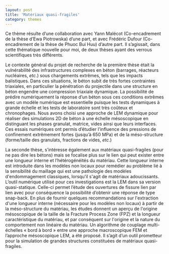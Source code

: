 ```yaml
---
layout: post
title: 'Matériaux quasi-fragiles'
category: themes
---
```


Ce thème résulte d’une collaboration avec Yann Malécot (Co-encadrement de la thèse d’Ewa Piotrowska) d’une part, et avec Frédéric Dufour (Co-encadrement de la thèse de Phuoc Bui Huu) d’autre part. Il s’agissait, dans cette thématique nouvelle pour moi, de deux thèses ayant des verrous scientifiques très différents. 

Le contexte général du projet de recherche de la première thèse était la vulnérabilité des infrastructures complexes en béton (barrages, réacteurs nucléaires, *etc*.) sous chargements extrêmes, tels que les impacts balistiques. Dans ces situations, le béton subit de très fortes contraintes triaxiales, en particulier la pénétration du projectile dans une structure en béton engendre une compression triaxiale dynamique. La possibilité de prédire numériquement la réponse d’un béton sous ces conditions extrêmes avec un modèle numérique est essentielle puisque les tests dynamiques à grande échelle et les tests de laboratoire sont très coûteux et chronophages. Nous avons choisi une approche de LEM dynamique pour réaliser des simulations 2D de béton à une échelle mésoscopique en distinguant les phases granulat, matrice, vides ainsi que leurs interfaces. Ces essais numériques ont permis d’étudier l’influence des pressions de confinement extrêmement fortes (jusqu’à 650 MPa) et de la méso-structure (forme/taille des granulats, fractions de vides, *etc*.)

La seconde thèse, s’intéresse également aux matériaux quasi-fragiles (pour ne pas dire les bétons) mais se focalise plus sur le lien qui peut exister entre une longueur interne et l’hétérogénéités du matériau. Cette longueur interne est introduite dans les modèles non locaux pour remédier au problème lié à la sensibilité du maillage qui est une pathologie des modèles d'endommagement classiques, lorsqu'il s'agit de matériaux adoucissants. L’outil numérique utilisé pour ces investigations est la LEM dans sa version quasi-statique. Celle-ci permet l’étude des ouvertures de fissure lien par lien avec pour conséquence la possibilité d’obtenir une réponse de type snap-back. En plus de fournir quelques recommandations sur l'extraction d'une longueur interne (nécessaire pour les modèles non locaux) à partir de la méso-structure du matériau, les études donnent un aperçu de l'origine mésoscopique de la taille de la Fracture Process Zone (FPZ) et la longueur caractéristique du matériau, et par conséquent sur l'origine et la nature du comportement non linéaire du matériau. Un algorithme de couplage multi-échelles « bord à bord » entre une approche macroscopique FEM et l’approche mésoscopique LEM, a été proposé. Il s’agit d’un outil prometteur pour la simulation de grandes structures constituées de matériaux quasi-fragiles.

